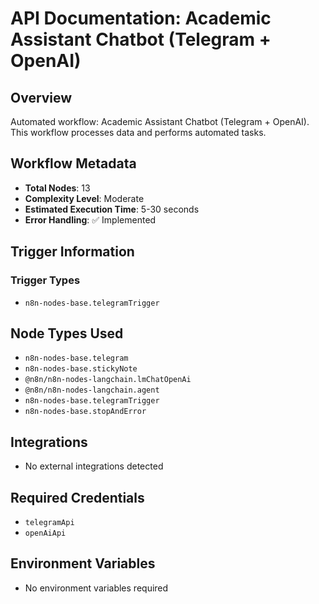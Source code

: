 # API Documentation: Academic Assistant Chatbot (Telegram + OpenAI)

## Overview
Automated workflow: Academic Assistant Chatbot (Telegram + OpenAI). This workflow processes data and performs automated tasks.

## Workflow Metadata
- **Total Nodes**: 13
- **Complexity Level**: Moderate
- **Estimated Execution Time**: 5-30 seconds
- **Error Handling**: ✅ Implemented

## Trigger Information
### Trigger Types
- `n8n-nodes-base.telegramTrigger`

## Node Types Used
- `n8n-nodes-base.telegram`
- `n8n-nodes-base.stickyNote`
- `@n8n/n8n-nodes-langchain.lmChatOpenAi`
- `@n8n/n8n-nodes-langchain.agent`
- `n8n-nodes-base.telegramTrigger`
- `n8n-nodes-base.stopAndError`

## Integrations
- No external integrations detected

## Required Credentials
- `telegramApi`
- `openAiApi`

## Environment Variables
- No environment variables required
